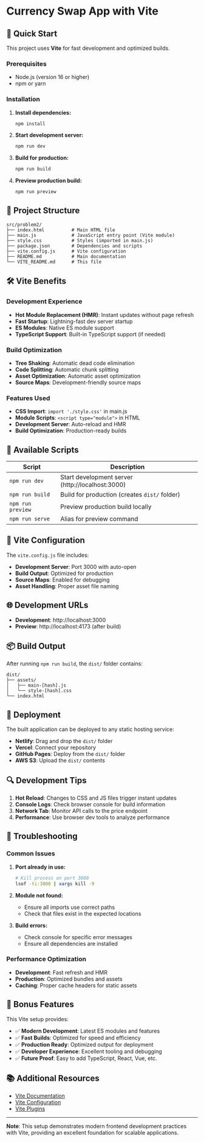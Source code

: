# Currency Swap App with Vite

## 🚀 Quick Start

This project uses **Vite** for fast development and optimized builds.

### Prerequisites
- Node.js (version 16 or higher)
- npm or yarn

### Installation

1. **Install dependencies:**
   ```bash
   npm install
   ```

2. **Start development server:**
   ```bash
   npm run dev
   ```

3. **Build for production:**
   ```bash
   npm run build
   ```

4. **Preview production build:**
   ```bash
   npm run preview
   ```

## 📁 Project Structure

```
src/problem2/
├── index.html          # Main HTML file
├── main.js             # JavaScript entry point (Vite module)
├── style.css           # Styles (imported in main.js)
├── package.json        # Dependencies and scripts
├── vite.config.js      # Vite configuration
├── README.md           # Main documentation
└── VITE_README.md      # This file
```

## 🛠️ Vite Benefits

### Development Experience
- **Hot Module Replacement (HMR)**: Instant updates without page refresh
- **Fast Startup**: Lightning-fast dev server startup
- **ES Modules**: Native ES module support
- **TypeScript Support**: Built-in TypeScript support (if needed)

### Build Optimization
- **Tree Shaking**: Automatic dead code elimination
- **Code Splitting**: Automatic chunk splitting
- **Asset Optimization**: Automatic asset optimization
- **Source Maps**: Development-friendly source maps

### Features Used
- **CSS Import**: `import './style.css'` in main.js
- **Module Scripts**: `<script type="module">` in HTML
- **Development Server**: Auto-reload and HMR
- **Build Optimization**: Production-ready builds

## 🎯 Available Scripts

| Script | Description |
|--------|-------------|
| `npm run dev` | Start development server (http://localhost:3000) |
| `npm run build` | Build for production (creates `dist/` folder) |
| `npm run preview` | Preview production build locally |
| `npm run serve` | Alias for preview command |

## 🔧 Vite Configuration

The `vite.config.js` file includes:

- **Development Server**: Port 3000 with auto-open
- **Build Output**: Optimized for production
- **Source Maps**: Enabled for debugging
- **Asset Handling**: Proper asset file naming

## 🌐 Development URLs

- **Development**: http://localhost:3000
- **Preview**: http://localhost:4173 (after build)

## 📦 Build Output

After running `npm run build`, the `dist/` folder contains:

```
dist/
├── assets/
│   ├── main-[hash].js
│   └── style-[hash].css
└── index.html
```

## 🚀 Deployment

The built application can be deployed to any static hosting service:

- **Netlify**: Drag and drop the `dist/` folder
- **Vercel**: Connect your repository
- **GitHub Pages**: Deploy from the `dist/` folder
- **AWS S3**: Upload the `dist/` contents

## 🔍 Development Tips

1. **Hot Reload**: Changes to CSS and JS files trigger instant updates
2. **Console Logs**: Check browser console for build information
3. **Network Tab**: Monitor API calls to the price endpoint
4. **Performance**: Use browser dev tools to analyze performance

## 🐛 Troubleshooting

### Common Issues

1. **Port already in use:**
   ```bash
   # Kill process on port 3000
   lsof -ti:3000 | xargs kill -9
   ```

2. **Module not found:**
   - Ensure all imports use correct paths
   - Check that files exist in the expected locations

3. **Build errors:**
   - Check console for specific error messages
   - Ensure all dependencies are installed

### Performance Optimization

- **Development**: Fast refresh and HMR
- **Production**: Optimized bundles and assets
- **Caching**: Proper cache headers for static assets

## 🎉 Bonus Features

This Vite setup provides:

- ✅ **Modern Development**: Latest ES modules and features
- ✅ **Fast Builds**: Optimized for speed and efficiency
- ✅ **Production Ready**: Optimized output for deployment
- ✅ **Developer Experience**: Excellent tooling and debugging
- ✅ **Future Proof**: Easy to add TypeScript, React, Vue, etc.

## 📚 Additional Resources

- [Vite Documentation](https://vitejs.dev/)
- [Vite Configuration](https://vitejs.dev/config/)
- [Vite Plugins](https://vitejs.dev/plugins/)

---

**Note**: This setup demonstrates modern frontend development practices with Vite, providing an excellent foundation for scalable applications. 